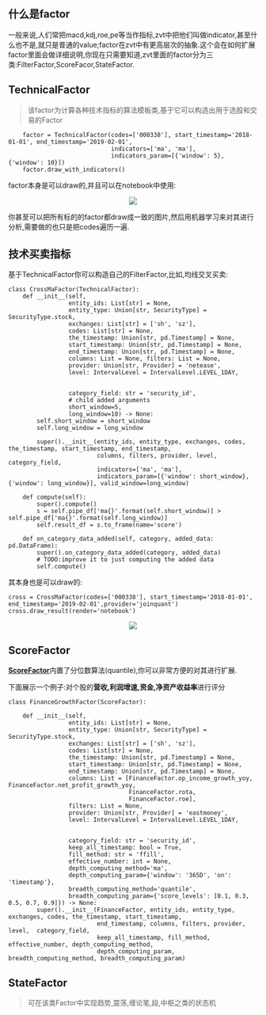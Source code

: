 ## 什么是factor

一般来说,人们常把macd,kdj,roe,pe等当作指标,zvt中把他们叫做indicator,甚至什么也不是,就只是普通的value;factor在zvt中有更高层次的抽象.这个会在如何扩展factor里面会做详细说明,你现在只需要知道,zvt里面的factor分为三类:FilterFactor,ScoreFacor,StateFactor.

## TechnicalFactor

> 该factor为计算各种技术指标的算法模板类,基于它可以构造出用于选股和交易的Factor

```
    factor = TechnicalFactor(codes=['000338'], start_timestamp='2018-01-01', end_timestamp='2019-02-01',
                             indicators=['ma', 'ma'],
                             indicators_param=[{'window': 5}, {'window': 10}])
    factor.draw_with_indicators()
```

factor本身是可以draw的,并且可以在notebook中使用:
<p align="center"><img src='./imgs/factor-in-notebook.gif'/></p>

你甚至可以把所有标的的factor都draw成一致的图片,然后用机器学习来对其进行分析,需要做的也只是把codes遍历一遍.

## 技术买卖指标
基于TechnicalFactor你可以构造自己的FilterFactor,比如,均线交叉买卖:
```
class CrossMaFactor(TechnicalFactor):
    def __init__(self,
                 entity_ids: List[str] = None,
                 entity_type: Union[str, SecurityType] = SecurityType.stock,
                 exchanges: List[str] = ['sh', 'sz'],
                 codes: List[str] = None,
                 the_timestamp: Union[str, pd.Timestamp] = None,
                 start_timestamp: Union[str, pd.Timestamp] = None,
                 end_timestamp: Union[str, pd.Timestamp] = None,
                 columns: List = None, filters: List = None,
                 provider: Union[str, Provider] = 'netease',
                 level: IntervalLevel = IntervalLevel.LEVEL_1DAY,
                 
                 
                 category_field: str = 'security_id',
                 # child added arguments
                 short_window=5,
                 long_window=10) -> None:
        self.short_window = short_window
        self.long_window = long_window

        super().__init__(entity_ids, entity_type, exchanges, codes, the_timestamp, start_timestamp, end_timestamp,
                         columns, filters, provider, level,  category_field,
                         indicators=['ma', 'ma'],
                         indicators_param=[{'window': short_window}, {'window': long_window}], valid_window=long_window)

    def compute(self):
        super().compute()
        s = self.pipe_df['ma{}'.format(self.short_window)] > self.pipe_df['ma{}'.format(self.long_window)]
        self.result_df = s.to_frame(name='score')

    def on_category_data_added(self, category, added_data: pd.DataFrame):
        super().on_category_data_added(category, added_data)
        # TODO:improve it to just computing the added data
        self.compute()
```

其本身也是可以draw的:
```
cross = CrossMaFactor(codes=['000338'], start_timestamp='2018-01-01', end_timestamp='2019-02-01',provider='joinquant')
cross.draw_result(render='notebook')
```
<p align="center"><img src='./imgs/factor-result-in-notebook.gif'/></p>

## ScoreFactor

[**ScoreFactor**](https://github.com/zvtvz/zvt/blob/master/zvt/factors/factor.py#L138)内置了分位数算法(quantile),你可以非常方便的对其进行扩展.

下面展示一个例子:对个股的**营收,利润增速,资金,净资产收益率**进行评分
```
class FinanceGrowthFactor(ScoreFactor):

    def __init__(self,
                 entity_ids: List[str] = None,
                 entity_type: Union[str, SecurityType] = SecurityType.stock,
                 exchanges: List[str] = ['sh', 'sz'],
                 codes: List[str] = None,
                 the_timestamp: Union[str, pd.Timestamp] = None,
                 start_timestamp: Union[str, pd.Timestamp] = None,
                 end_timestamp: Union[str, pd.Timestamp] = None,
                 columns: List = [FinanceFactor.op_income_growth_yoy, FinanceFactor.net_profit_growth_yoy,
                                  FinanceFactor.rota,
                                  FinanceFactor.roe],
                 filters: List = None,
                 provider: Union[str, Provider] = 'eastmoney',
                 level: IntervalLevel = IntervalLevel.LEVEL_1DAY,
                 
                 
                 category_field: str = 'security_id',
                 keep_all_timestamp: bool = True,
                 fill_method: str = 'ffill',
                 effective_number: int = None,
                 depth_computing_method='ma',
                 depth_computing_param={'window': '365D', 'on': 'timestamp'},
                 breadth_computing_method='quantile',
                 breadth_computing_param={'score_levels': [0.1, 0.3, 0.5, 0.7, 0.9]}) -> None:
        super().__init__(FinanceFactor, entity_ids, entity_type, exchanges, codes, the_timestamp, start_timestamp,
                         end_timestamp, columns, filters, provider, level,  category_field,
                         keep_all_timestamp, fill_method, effective_number, depth_computing_method,
                         depth_computing_param, breadth_computing_method, breadth_computing_param)

```

## StateFactor

> 可在该类Factor中实现趋势,震荡,缠论笔,段,中枢之类的状态机
